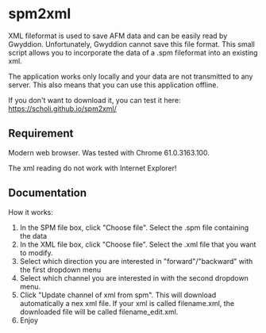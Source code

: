 # spm2xml
XML fileformat is used to save AFM data and can be easily read by Gwyddion. Unfortunately, Gwyddion cannot save this file format.
This small script allows you to incorporate the data of a .spm fileformat into an existing xml.

The application works only locally and your data are not transmitted to any server. This also means that you can use this application offline.

If you don't want to download it, you can test it here: https://scholi.github.io/spm2xml/

## Requirement
Modern web browser. Was tested with Chrome 61.0.3163.100.

The xml reading do not work with Internet Explorer!

## Documentation
How it works:
1. In the SPM file box, click "Choose file". Select the .spm file containing the data
2. In the XML file box, click "Choose file". Select the .xml file that you want to modify.
3. Select which direction you are interested in "forward"/"backward" with the first dropdown menu
4. Select which channel you are interested in with the second dropdown menu.
5. Click "Update channel of xml from spm". This will download automatically a nex xml file. If your xml is called filename.xml, the downloaded file will be called filename_edit.xml.
6. Enjoy

